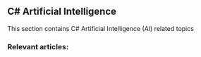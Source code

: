 ## C# Artificial Intelligence

This section contains C# Artificial Intelligence (AI) related topics
### Relevant articles:
